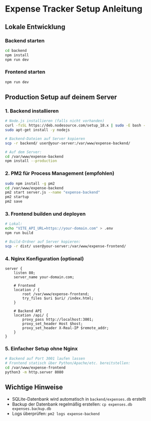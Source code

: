 
# Expense Tracker Setup Anleitung

## Lokale Entwicklung

### Backend starten
```bash
cd backend
npm install
npm run dev
```

### Frontend starten
```bash
npm run dev
```

## Production Setup auf deinem Server

### 1. Backend installieren
```bash
# Node.js installieren (falls nicht vorhanden)
curl -fsSL https://deb.nodesource.com/setup_18.x | sudo -E bash -
sudo apt-get install -y nodejs

# Backend-Dateien auf Server kopieren
scp -r backend/ user@your-server:/var/www/expense-backend/

# Auf dem Server:
cd /var/www/expense-backend
npm install --production
```

### 2. PM2 für Process Management (empfohlen)
```bash
sudo npm install -g pm2
cd /var/www/expense-backend
pm2 start server.js --name "expense-backend"
pm2 startup
pm2 save
```

### 3. Frontend builden und deployen
```bash
# Lokal:
echo "VITE_API_URL=https://your-domain.com" > .env
npm run build

# Build-Ordner auf Server kopieren:
scp -r dist/ user@your-server:/var/www/expense-frontend/
```

### 4. Nginx Konfiguration (optional)
```nginx
server {
    listen 80;
    server_name your-domain.com;
    
    # Frontend
    location / {
        root /var/www/expense-frontend;
        try_files $uri $uri/ /index.html;
    }
    
    # Backend API
    location /api/ {
        proxy_pass http://localhost:3001;
        proxy_set_header Host $host;
        proxy_set_header X-Real-IP $remote_addr;
    }
}
```

### 5. Einfacher Setup ohne Nginx
```bash
# Backend auf Port 3001 laufen lassen
# Frontend statisch über Python/Apache/etc. bereitstellen:
cd /var/www/expense-frontend
python3 -m http.server 8080
```

## Wichtige Hinweise
- SQLite-Datenbank wird automatisch in `backend/expenses.db` erstellt
- Backup der Datenbank regelmäßig erstellen: `cp expenses.db expenses.backup.db`
- Logs überprüfen: `pm2 logs expense-backend`
